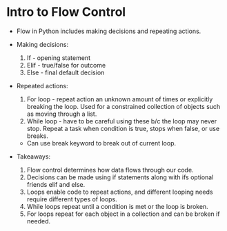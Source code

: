 # Intro to Flow Control

- Flow in Python includes making decisions and repeating actions.

- Making decisions:
    1) If - opening statement
    2) Elif - true/false for outcome
    3) Else - final default decision

- Repeated actions:
    1) For loop - repeat action an unknown amount of times or explicitly breaking the loop. Used for a constrained collection of objects such as moving through a list.
    2) While loop - have to be careful using these b/c the loop may never stop. Repeat a task when condition is true, stops when false, or use breaks.
    * Can use break keyword to break out of current loop.

- Takeaways:
    1) Flow control determines how data flows through our code.
    2) Decisions can be made using if statements along with ifs optional friends elif and else.
    3) Loops enable code to repeat actions, and different looping needs require different types of loops.
    4) While loops repeat until a condition is met or the loop is broken.
    5) For loops repeat for each object in a collection and can be broken if needed.